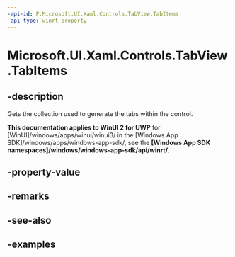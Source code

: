 ```yaml
---
-api-id: P:Microsoft.UI.Xaml.Controls.TabView.TabItems
-api-type: winrt property
---
```


# Microsoft.UI.Xaml.Controls.TabView.TabItems

<!--
public System.Collections.Generic.IList<object> TabItems { get; }
-->

## -description

Gets the collection used to generate the tabs within the control.

**This documentation applies to WinUI 2 for UWP** for [WinUI]/windows/apps/winui/winui3/ in the [Windows App SDK]/windows/apps/windows-app-sdk/, see the **[Windows App SDK namespaces]/windows/windows-app-sdk/api/winrt/**.

## -property-value

## -remarks

## -see-also

## -examples


